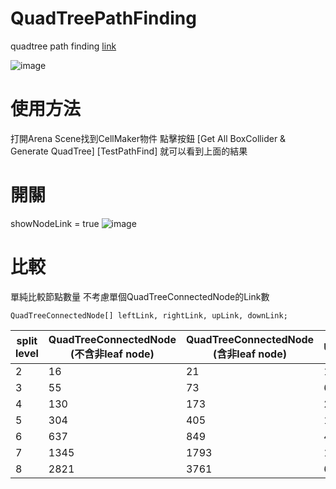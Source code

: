 # QuadTreePathFinding

quadtree path finding
[link](https://gpnnotes.blogspot.com/2018/10/1-quad-tree-path-finding-3.html)

![image](https://1.bp.blogspot.com/-p2NHWZxEdS0/W8wru7SU8lI/AAAAAAAAarE/N5I-0cfkqGoM8dUha3LVA2GlRF8NOwpLQCKgBGAs/s1600/modify3.png)

# 使用方法
打開Arena Scene找到CellMaker物件
點擊按鈕
[Get All BoxCollider & Generate QuadTree]
[TestPathFind]
就可以看到上面的結果

# 開關
showNodeLink = true
![image](https://lh3.googleusercontent.com/pw/AM-JKLWBr_Fe_xv_HOzAYEER7qLtcovBY2BoN7maMdnAMPueg2kCMBBt0z677ml3qdsWuSDPgo96Fu2avQooh6E5mllst_tQKRUCRMelfsIwqUglPSXGqWTCH8TSaWQ7KYh0bL-DdO42ZkQYWMBsne2iQUmxQw=w1367-h906-no?authuser=0)

# 比較

單純比較節點數量
不考慮單個QuadTreeConnectedNode的Link數
```
QuadTreeConnectedNode[] leftLink, rightLink, upLink, downLink;
```
| split level | QuadTreeConnectedNode (不含非leaf node) | QuadTreeConnectedNode (含非leaf node) | UniformGridNode |
|-------------|-----------------------------------------|---------------------------------------|-----------------|
| 2           | 16                                      | 21                                    | 16              |
| 3           | 55                                      | 73                                    | 64              |
| 4           | 130                                     | 173                                   | 256             |
| 5           | 304                                     | 405                                   | 1024            |
| 6           | 637                                     | 849                                   | 4096            |
| 7           | 1345                                    | 1793                                  | 16384           |
| 8           | 2821                                    | 3761                                  | 65536           |
